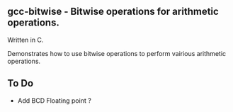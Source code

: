 ## gcc-bitwise - Bitwise operations for arithmetic operations.

Written in C. 

Demonstrates  how to use bitwise operations to perform vairious  arithmetic 
operations.

## To Do

* Add BCD Floating point ?

